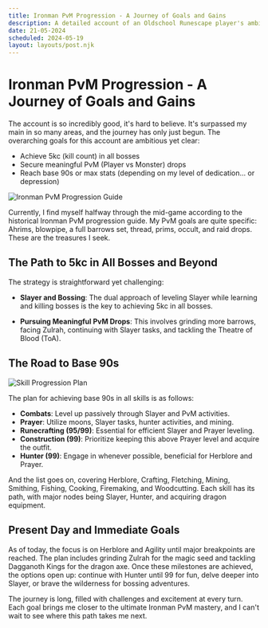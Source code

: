 ```yaml
---
title: Ironman PvM Progression - A Journey of Goals and Gains
description: A detailed account of an Oldschool Runescape player's ambitious journey through Ironman PvM progression.
date: 21-05-2024
scheduled: 2024-05-19
layout: layouts/post.njk
---
```


# Ironman PvM Progression - A Journey of Goals and Gains

The account is so incredibly good, it's hard to believe. It's surpassed my main in so many areas, and the journey has only just begun. The overarching goals for this account are ambitious yet clear:

- Achieve 5kc (kill count) in all bosses
- Secure meaningful PvM (Player vs Monster) drops
- Reach base 90s or max stats (depending on my level of dedication... or depression)

![Ironman PvM Progression Guide](https://cdn.discordapp.com/attachments/1141540362188505181/1242317758218244266/image0.png)

Currently, I find myself halfway through the mid-game according to the historical Ironman PvM progression guide. My PvM goals are quite specific: Ahrims, blowpipe, a full barrows set, thread, prims, occult, and raid drops. These are the treasures I seek.

## The Path to 5kc in All Bosses and Beyond

The strategy is straightforward yet challenging:

- **Slayer and Bossing**: The dual approach of leveling Slayer while learning and killing bosses is the key to achieving 5kc in all bosses.

- **Pursuing Meaningful PvM Drops**: This involves grinding more barrows, facing Zulrah, continuing with Slayer tasks, and tackling the Theatre of Blood (ToA).

## The Road to Base 90s

![Skill Progression Plan](https://cdn.discordapp.com/attachments/1141540362188505181/1242317758591533096/image0.png)

The plan for achieving base 90s in all skills is as follows:

- **Combats**: Level up passively through Slayer and PvM activities.
- **Prayer**: Utilize moons, Slayer tasks, hunter activities, and mining.
- **Runecrafting (95/99)**: Essential for efficient Slayer and Prayer leveling.
- **Construction (99)**: Prioritize keeping this above Prayer level and acquire the outfit.
- **Hunter (99)**: Engage in whenever possible, beneficial for Herblore and Prayer.

And the list goes on, covering Herblore, Crafting, Fletching, Mining, Smithing, Fishing, Cooking, Firemaking, and Woodcutting. Each skill has its path, with major nodes being Slayer, Hunter, and acquiring dragon equipment.

## Present Day and Immediate Goals

As of today, the focus is on Herblore and Agility until major breakpoints are reached. The plan includes grinding Zulrah for the magic seed and tackling Dagganoth Kings for the dragon axe. Once these milestones are achieved, the options open up: continue with Hunter until 99 for fun, delve deeper into Slayer, or brave the wilderness for bossing adventures.

The journey is long, filled with challenges and excitement at every turn. Each goal brings me closer to the ultimate Ironman PvM mastery, and I can't wait to see where this path takes me next.
